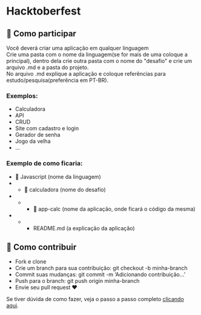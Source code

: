 # Hacktoberfest

## 🚩 Como participar

Você deverá criar uma aplicação em qualquer linguagem<br>
Crie uma pasta com o nome da linguagem(se for mais de uma coloque a principal), dentro dela crie outra pasta com o nome do "desafio" e crie um arquivo .md e a pasta do projeto.<br>
No arquivo .md explique a aplicação e coloque referências para estudo/pesquisa(preferência em PT-BR). <br>

### Exemplos:
- Calculadora
- API
- CRUD
- Site com cadastro e login
- Gerador de senha
- Jogo da velha
- ...

### Exemplo de como ficaria:
 - 📂 Javascript (nome da linguagem)
 - - 📂 calculadora (nome do desafio)
 - - - 📂 app-calc (nome da aplicação, onde ficará o código da mesma)
 - - - README.md (a explicação da aplicação)

## 📌 Como contribuir

- Fork e clone
- Crie um branch para sua contribuição: git checkout -b minha-branch
- Commit suas mudanças: git commit -m ‘Adicionando contribuição…’
- Push para o branch: git push origin minha-branch
- Envie seu pull request ❤


Se tiver dúvida de como fazer, veja o passo a passo completo <a href="https://medium.com/@rapimentello/hacktoberfest-o-que-%C3%A9-isso-17263a334f1d">clicando aqui</a>.

